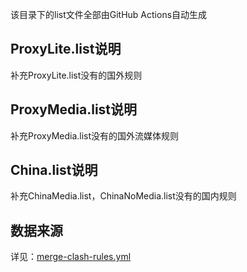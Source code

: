 该目录下的list文件全部由GitHub Actions自动生成

## ProxyLite.list说明
补充ProxyLite.list没有的国外规则

## ProxyMedia.list说明
补充ProxyMedia.list没有的国外流媒体规则

## China.list说明
补充ChinaMedia.list，ChinaNoMedia.list没有的国内规则

## 数据来源
详见：[merge-clash-rules.yml](..%2F..%2F.github%2Fworkflows%2Fmerge-clash-rules.yml)
